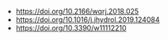 - https://doi.org/10.2166/wqrj.2018.025
- https://doi.org/10.1016/j.jhydrol.2019.124084
- https://doi.org/10.3390/w11112210
